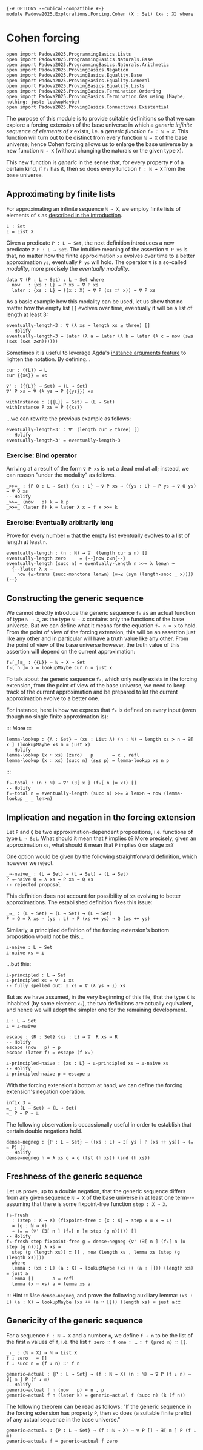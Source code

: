 ```
{-# OPTIONS --cubical-compatible #-}
module Padova2025.Explorations.Forcing.Cohen (X : Set) (x₀ : X) where
```

# Cohen forcing

```
open import Padova2025.ProgrammingBasics.Lists
open import Padova2025.ProgrammingBasics.Naturals.Base
open import Padova2025.ProgrammingBasics.Naturals.Arithmetic
open import Padova2025.ProvingBasics.Negation
open import Padova2025.ProvingBasics.Equality.Base
open import Padova2025.ProvingBasics.Equality.General
open import Padova2025.ProvingBasics.Equality.Lists
open import Padova2025.ProvingBasics.Termination.Ordering
open import Padova2025.ProvingBasics.Termination.Gas using (Maybe; nothing; just; lookupMaybe)
open import Padova2025.ProvingBasics.Connectives.Existential
```

The purpose of this module is to provide suitable definitions so that
we can explore a forcing extension of the base universe in which a
*generic infinite sequence of elements of `X`* exists, i.e. a *generic
function `f₀ : ℕ → X`*. This function will turn out to be distinct from
every function `ℕ → X` of the base universe; hence Cohen forcing
allows us to enlarge the base universe by a new function `ℕ → X`
(without changing the naturals or the given type `X`).

This new function is *generic* in the sense that, for every property
`P` of a certain kind, if `f₀` has it, then so does every function
`f : ℕ → X` from the base universe.


## Approximating by finite lists

For approximating an infinite sequence `ℕ → X`, we employ finite lists
of elements of `X` as [described in the
introduction](Padova2025.Explorations.Forcing.Intro.html#approximating-from-below).

```
L : Set
L = List X
```

Given a predicate `P : L → Set`, the next definition introduces a new
predicate `∇ P : L → Set`. The intuitive meaning of the assertion `∇ P
xs` is that, no matter how the finite approximation `xs` evolves over
time to a better approximation `ys`, eventually `P ys` will hold.
The operator `∇` is a so-called *modality*, more precisely the
*eventually modality*.

```
data ∇ (P : L → Set) : L → Set where
  now   : {xs : L} → P xs → ∇ P xs
  later : {xs : L} → ((x : X) → ∇ P (xs ∷ʳ x)) → ∇ P xs
```

As a basic example how this modality can be used, let us show that
no matter how the empty list `[]` evolves over time, eventually
it will be a list of length at least 3:

```
eventually-length-3 : ∇ (λ xs → length xs ≥ three) []
-- Holify
eventually-length-3 = later (λ a → later (λ b → later (λ c → now (s≤s (s≤s (s≤s z≤n))))))
```

Sometimes it is useful to leverage Agda's
[instance arguments feature](https://agda.readthedocs.io/en/stable/language/instance-arguments.html)
to lighten the notation. By defining...

```
cur : {{L}} → L
cur {{xs}} = xs

∇' : ({{L}} → Set) → (L → Set)
∇' P xs = ∇ (λ ys → P {{ys}}) xs

withInstance : ({{L}} → Set) → (L → Set)
withInstance P xs = P {{xs}}
```

...we can rewrite the previous example as follows:

```
eventually-length-3' : ∇' (length cur ≥ three) []
-- Holify
eventually-length-3' = eventually-length-3
```


### Exercise: Bind operator

Arriving at a result of the form `∇ P xs` is not a dead end at all;
instead, we can reason "under the modality" as follows.

```
_>>=_ : {P Q : L → Set} {xs : L} → ∇ P xs → ({ys : L} → P ys → ∇ Q ys) → ∇ Q xs
-- Holify
_>>=_ (now   p) k = k p
_>>=_ (later f) k = later λ x → f x >>= k
```


### Exercise: Eventually arbitrarily long

Prove for every number `n` that the empty list eventually evolves to a
list of length at least `n`.

```
eventually-length : (n : ℕ) → ∇' (length cur ≥ n) []
eventually-length zero     = {--}now z≤n{--}
eventually-length (succ n) = eventually-length n >>= λ len≥n →
  {--}later λ x →
    now (≤-trans (succ-monotone len≥n) (≡⇒≤ (sym (length-snoc _ x)))){--}
```


## Constructing the generic sequence

We cannot directly introduce the generic sequence `f₀` as an actual
function of type `ℕ → X`, as the type `ℕ → X` contains only the
functions of the base universe. But we can define what it means for
the equation `f₀ n ≡ x` to hold. From the point of view of the forcing
extension, this will be an assertion just like any other and in
particular will have a truth value like any other. From the point of
view of the base universe however, the truth value of this assertion will
depend on the current approximation:

```
f₀[_]≡_ : {{L}} → ℕ → X → Set
f₀[ n ]≡ x = lookupMaybe cur n ≡ just x
```

To talk about the generic sequence `f₀`, which only really exists
in the forcing extension, from the point of view of the base universe,
we need to keep track of the current approximation and be prepared to
let the current approximation evolve to a better one.

For instance, here is how we express that `f₀` is defined on every input
(even though no single finite approximation is):

::: More :::
```
lemma-lookup : {A : Set} → (xs : List A) (n : ℕ) → length xs > n → ∃[ x ] (lookupMaybe xs n ≡ just x)
-- Holify
lemma-lookup (x ∷ xs) (zero)   p       = x , refl
lemma-lookup (x ∷ xs) (succ n) (s≤s p) = lemma-lookup xs n p
```
:::

```
f₀-total : (n : ℕ) → ∇' (∃[ x ] (f₀[ n ]≡ x)) []
-- Holify
f₀-total n = eventually-length (succ n) >>= λ len>n → now (lemma-lookup _ _ len>n)
```


## Implication and negation in the forcing extension

Let `P` and `Q` be two approximation-dependent propositions,
i.e. functions of type `L → Set`. What should it mean that `P`
implies `Q`?  More precisely, given an approximation `xs`, what should
it mean that `P` implies `Q` on stage `xs`?

One option would be given by the following straightforward definition,
which however we reject.

```
_⇒-naive_ : (L → Set) → (L → Set) → (L → Set)
P ⇒-naive Q = λ xs → P xs → Q xs
-- rejected proposal
```

This definition does not account for possibility of `xs` evolving
to better approximations. The established definition fixes this issue:

```
_⇒_ : (L → Set) → (L → Set) → (L → Set)
P ⇒ Q = λ xs → (ys : L) → P (xs ++ ys) → Q (xs ++ ys)
```

Similarly, a principled definition of the forcing extension's bottom
proposition would not be this...

```
⫫-naive : L → Set
⫫-naive xs = ⊥
```

...but this:

```
⫫-principled : L → Set
⫫-principled xs = ∇' ⊥ xs
-- fully spelled out: ⫫ xs = ∇ (λ ys → ⊥) xs
```

But as we have assumed, in the very beginning of this file, that the type `X`
is inhabited (by some element `x₀`), the two definitions are actually equivalent,
and hence we will adopt the simpler one for the remaining development.

```
⫫ : L → Set
⫫ = ⫫-naive
```

```
escape : {R : Set} {xs : L} → ∇' R xs → R
-- Holify
escape (now   p) = p
escape (later f) = escape (f x₀)
```

```
⫫-principled-naive : {xs : L} → ⫫-principled xs → ⫫-naive xs
-- Holify
⫫-principled-naive p = escape p
```

With the forcing extension's bottom at hand, we can define the
forcing extension's negation operation.

```
infix 3 ⫬_
⫬_ : (L → Set) → (L → Set)
⫬_ P = P ⇒ ⫫
```

The following observation is occassionally useful in order to
establish that certain double negations hold.

```
dense→negneg : {P : L → Set} → ((xs : L) → ∃[ ys ] P (xs ++ ys)) → (⫬ ⫬ P) []
-- Holify
dense→negneg h = λ xs q → q (fst (h xs)) (snd (h xs))
```


## Freshness of the generic sequence

Let us prove, up to a double negation, that the generic sequence differs from
any given sequence `ℕ → X` of the base universe in at least one term---assuming
that there is some fixpoint-free function `step : X → X`.

```
f₀-fresh
  : (step : X → X) (fixpoint-free : {x : X} → step x ≡ x → ⊥)
  → (g : ℕ → X)
  → (⫬ ⫬ (∇' (∃[ n ] (f₀[ n ]≡ step (g n))))) []
-- Holify
f₀-fresh step fixpoint-free g = dense→negneg {∇' (∃[ n ] (f₀[ n ]≡ step (g n)))} λ xs →
  step (g (length xs)) ∷ [] , now (length xs , lemma xs (step (g (length xs))))
  where
  lemma : (xs : L) (a : X) → lookupMaybe (xs ++ (a ∷ [])) (length xs) ≡ just a
  lemma []       a = refl
  lemma (x ∷ xs) a = lemma xs a
```

::: Hint :::
Use `dense→negneg`, and prove the following auxiliary lemma:
`(xs : L) (a : X) → lookupMaybe (xs ++ (a ∷ [])) (length xs) ≡ just a`
:::

<!--
```code
f₀-fresh'
  : (step : X → X) (fixpoint-free : {x : X} → step x ≡ x → ⊥)
  → (g : ℕ → X)
  → (⫬ withInstance ((n : ℕ) → f₀[ n ]≡ g n)) []
f₀-fresh' step fixpoint-free g xs p = f₀-fresh step fixpoint-free g xs λ ys q →
  --escape (q >>= λ (n , eq) → now (fixpoint-free (just-injective (trans (sym eq) {!p n!}))))
  where
  just-injective : {A : Set} {x y : A} → just x ≡ just y → x ≡ y
  just-injective refl = refl
```
-->


## Genericity of the generic sequence

For a sequence `f : ℕ → X` and a number `n`, we define `f ↓ n` to be
the list of the first `n` values of `f`, i.e. the list `f zero ∷ f one
∷ … ∷ f (pred n) ∷ []`.

```
_↓_ : (ℕ → X) → ℕ → List X
f ↓ zero   = []
f ↓ succ n = (f ↓ n) ∷ʳ f n
```

```
generic⇒actual : {P : L → Set} → (f : ℕ → X) (n : ℕ) → ∇ P (f ↓ n) → ∃[ m ] P (f ↓ m)
-- Holify
generic⇒actual f n (now   p) = n , p
generic⇒actual f n (later k) = generic⇒actual f (succ n) (k (f n))
```

The following theorem can be read as follows: "If the generic sequence
in the forcing extension has property `P`, then so does (a suitable
finite prefix) of any actual sequence in the base universe."

```
generic⇒actual₀ : {P : L → Set} → (f : ℕ → X) → ∇ P [] → ∃[ m ] P (f ↓ m)
generic⇒actual₀ f = generic⇒actual f zero
```
